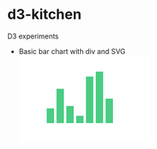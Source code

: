 # d3-kitchen
D3 experiments 

- Basic bar chart with div and SVG
![Basics](https://github.com/anshad/d3-kitchen/raw/master/screens/0-basics.png "Basic bar chart")
